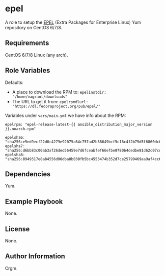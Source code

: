 epel
=====

A role to setup the [EPEL](https://fedoraproject.org/wiki/EPEL) (Extra Packages for Enterprise Linux) Yum repository on CentOS 6/7/8.


Requirements
------------

CentOS 6/7/8 Linux (any arch).

Role Variables
--------------

Defaults:

* A place to download the RPM to: `epelinstdir: "/home/vagrant/downloads"`
* The URL to get it from: `epelrpmdlurl: "https://dl.fedoraproject.org/pub/epel/"`

Variables under `vars/main.yml` we have info about the RPM:

```
epelrpm: "epel-release-latest-{{ ansible_distribution_major_version }}.noarch.rpm"

epelsha6: "sha256:e5ed9ecf22d0c4279e92075a64c757ad2b38049bcf5c16c4f2b75d5f6860dc0d"
epelsha7: "sha256:d6bb83c00ab3af26ded56459e7d6fceabfef66efbe0780b4dedbe81d62c07cd5"
epelsha8: "sha256:8949517e8a84556d06dba8b030fb5bc4553474b352d7ce25799469aa9af4cc62"
```

Dependencies
------------

Yum.

Example Playbook
----------------

None.

License
-------

None.

Author Information
------------------

Crgm.